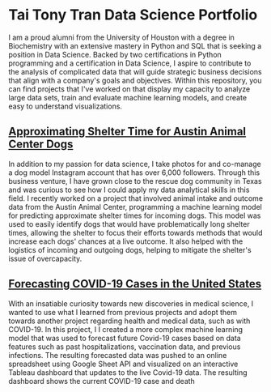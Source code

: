 # Tai Tony Tran Data Science Portfolio

I am a proud alumni from the University of Houston with a degree in Biochemistry with an extensive mastery in Python and SQL that is seeking a position in Data Science. Backed by two certifications in Python programming and a certification in Data Science, I aspire to contribute to the analysis of complicated data that will guide strategic business decisions that align with a company's goals and objectives. Within this repository, you can find projects that I've worked on that display my capacity to analyze large data sets, train and evaluate machine learning models, and create easy to understand visualizations.

## [Approximating Shelter Time for Austin Animal Center Dogs](https://github.com/TonyTranPortfolio/Portfolio/tree/main/Austin_Dog_Adoptions)
In addition to my passion for data science, I take photos for and co-manage a dog model Instagram account that has over 6,000 followers. Through this business venture, I have grown close to the rescue dog community in Texas and was curious to see how I could apply my data analytical skills in this field. I recently worked on a project that involved animal intake and outcome data from the Austin Animal Center, programming a machine learning model for predicting approximate shelter times for incoming dogs. This model was used to easily identify dogs that would have problematically long shelter times, allowing the shelter to focus their efforts towards methods that would increase each dogs' chances at a live outcome. It also helped with the logistics of incoming and outgoing dogs, helping to mitigate the shelter's issue of overcapacity.

## [Forecasting COVID-19 Cases in the United States](https://github.com/TonyTranPortfolio/Portfolio/tree/main/COVID-19%20Cases%20and%20Deaths)
With an insatiable curiosity towards new discoveries in medical science, I wanted to use what I learned from previous projects and adopt them towards another project regarding health and medical data, such as with COVID-19. In this project, I I created a more complex machine learning model that was used to forecast future Covid-19 cases based on data features such as past hospitalizations, vaccination data, and previous infections. The resulting forecasted data was pushed to an online spreadsheet using Google Sheet API and visualized on an interactive Tableau dashboard that updates to the live Covid-19 data. The resulting dashboard shows the current COVID-19 case and death

